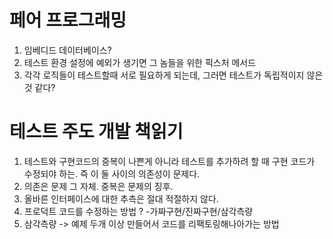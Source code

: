 # 페어 프로그래밍

1. 임베디드 데이터베이스?
2. 테스트 환경 설정에 예외가 생기면 그 놈들을 위한 픽스처 메서드
3. 각각 로직들이 테스트할때 서로 필요하게 되는데, 그러면 테스트가 독립적이지 않은 것 같다?

# 테스트 주도 개발 책읽기

1. 테스트와 구현코드의 중복이 나쁜게 아니라 테스트를 추가하려 할 때 구현 코드가 수정되야 하는. 즉 이 둘 사이의 의존성이 문제다.
2. 의존은 문제 그 자체. 중복은 문제의 징후.
3. 올바른 인터페이스에 대한 추측은 절대 적절하지 않다.
4. 프로덕트 코드를 수정하는 방법 ? -가짜구현/진짜구현/삼각측량
5. 삼각측량 -> 예제 두개 이상 만들어서 코드를 리팩토링해나아가는 방법